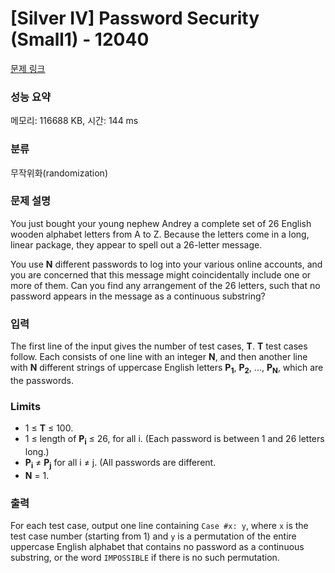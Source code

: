 # [Silver IV] Password Security (Small1) - 12040 

[문제 링크](https://www.acmicpc.net/problem/12040) 

### 성능 요약

메모리: 116688 KB, 시간: 144 ms

### 분류

무작위화(randomization)

### 문제 설명

<p>You just bought your young nephew Andrey a complete set of 26 English wooden alphabet letters from A to Z. Because the letters come in a long, linear package, they appear to spell out a 26-letter message.</p>

<p>You use <strong>N</strong> different passwords to log into your various online accounts, and you are concerned that this message might coincidentally include one or more of them. Can you find any arrangement of the 26 letters, such that no password appears in the message as a continuous substring?</p>

### 입력 

 <p>The first line of the input gives the number of test cases, <strong>T</strong>. <strong>T</strong> test cases follow. Each consists of one line with an integer <strong>N</strong>, and then another line with <strong>N</strong> different strings of uppercase English letters <strong>P<sub>1</sub></strong>, <strong>P<sub>2</sub></strong>, ..., <strong>P<sub>N</sub></strong>, which are the passwords.</p>

<h3>Limits</h3>

<ul>
	<li>1 ≤ <strong>T</strong> ≤ 100.</li>
	<li>1 ≤ length of <strong>P<sub>i</sub></strong> ≤ 26, for all i. (Each password is between 1 and 26 letters long.)</li>
	<li><strong>P<sub>i</sub></strong> ≠ <strong>P<sub>j</sub></strong> for all i ≠ j. (All passwords are different.</li>
	<li><strong>N</strong> = 1.</li>
</ul>

### 출력 

 <p>For each test case, output one line containing <code>Case #x: y</code>, where <code>x</code> is the test case number (starting from 1) and <code>y</code> is a permutation of the entire uppercase English alphabet that contains no password as a continuous substring, or the word <code>IMPOSSIBLE</code> if there is no such permutation.</p>


